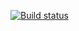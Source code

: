 [![Build status](https://ci.appveyor.com/api/projects/status/2jtyr5qx4715vkjn/branch/main?svg=true)](https://ci.appveyor.com/project/4ucheba/patterns2/branch/main)
